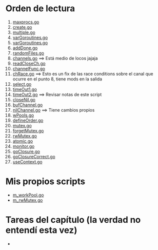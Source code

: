 # Orden de lectura
1. [maxprocs.go](maxprocs.go)
2. [create.go](create.go)
3. [multiple.go](multiple.go)
4. [varGoroutines.go](varGoroutines.go)
5. [varGoroutines.go](varGoroutines.go)
6. [addDone.go](addDone.go)
7. [randomFiles.go](randomFiles.go)
8. [channels.go](channels.go) ==> Está medio de locos jajaja
9. [readCloseCh.go](readCloseCh.go)
10. [channelFunc.go](channelFunc.go)
11. [chRace.go](chRace.go) ==> Esto es un fix de las race conditions sobre el canal que ocurre en el punto 8, tiene mods en la salida
12. [select.go](select.go)
13. [timeOut1.go](timeOut1.go)
14. [timeOut2.go](timeOut2.go) ==> Revisar notas de este script
15. [closeNil.go](closeNil.go)
16. [bufChannel.go](bufChannel.go)
17. [nilChannel.go](nilChannel.go) ==> Tiene cambios propios
18. [wPools.go](wPools.go)
19. [defineOrder.go](defineOrder.go)
20. [mutex.go](mutex.go)
21. [forgetMutex.go](forgetMutex.go)
22. [rwMutex.go](rwMutex.go)
23. [atomic.go](atomic.go)
24. [monitor.go](monitor.go)
25. [goClosure.go](goClosure.go)
26. [goClosureCorrect.go](goClosureCorrect.go)
27. [useContext.go](useContext.go)

# Mis propios scripts
- [m_workPool.go](m_workPool.go)
- [m_rwMutex.go](m_rwMutex.go)

# Tareas del capítulo (la verdad no entendí esta vez)
- 
